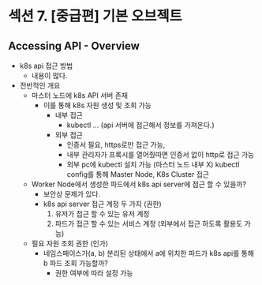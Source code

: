 # 섹션 7. [중급편] 기본 오브젝트

## Accessing API - Overview
- k8s api 접근 방법
  - 내용이 많다.
- 전반적인 개요
  - 마스터 노드에 k8s API 서버 존재
    - 이를 통해 k8s 자원 생성 및 조회 가능
      - 내부 접근 
        - kubectl ... (api 서버에 접근해서 정보를 가져온다.)
      - 외부 접근
        - 인증서 필요, https로만 접근 가능,
        - 내부 관리자가 프록시를 열어줬따면 인증서 없이 http로 접근 가능
        - 외부 pc에 kubectl 설치 가능 (마스터 노드 내부 X) kubectl config를 통해 Master Node, K8s Cluster 접근
  - Worker Node에서 생성한 파드에서 k8s api server에 접근 할 수 있을까?
    - 보안상 문제가 있다.
    - k8s api server 접근 계정 두 가지 (권한)
      1. 유저가 접근 할 수 있는 유저 계정
      2. 파드가 접근 할 수 있는 서비스 계정 (외부에서 접근 하도록 활용도 가능)
  - 필요 자원 조회 권한 (인가)
    - 네임스페이스가(a, b) 분리된 상태에서 a에 위치한 파드가 k8s api를 통해 b 파드 조회 가능할까?
      - 권한 여부에 따라 설정 가능